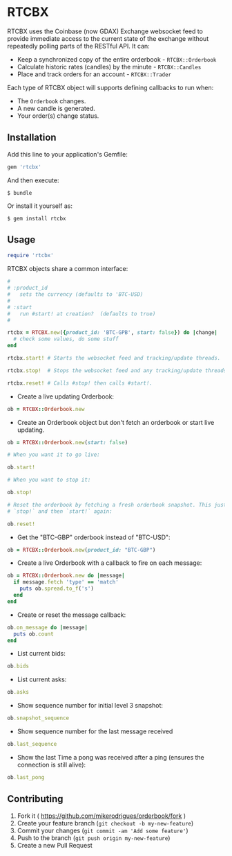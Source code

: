 # RTCBX 

RTCBX uses the Coinbase (now GDAX) Exchange websocket feed to provide immediate access to
the current state of the exchange without repeatedly polling parts of the
RESTful API. It can:
* Keep a synchronized copy of the entire orderbook - `RTCBX::Orderbook`
* Calculate historic rates (candles) by the minute - `RTCBX::Candles`
* Place and track orders for an account - `RTCBX::Trader`

Each type of RTCBX object will supports defining callbacks to run when:
* The `Orderbook` changes.
* A new candle is generated.
* Your order(s) change status.

## Installation

Add this line to your application's Gemfile:

```ruby
gem 'rtcbx'
```

And then execute:

    $ bundle

Or install it yourself as:

    $ gem install rtcbx 

## Usage

```ruby
require 'rtcbx'
```
RTCBX objects share a common interface:
```ruby
#
# :product_id
#   sets the currency (defaults to 'BTC-USD)
#
# :start
#   run #start! at creation?  (defaults to true)
# 

rtcbx = RTCBX.new({product_id: 'BTC-GPB', start: false}) do |change|
  # check some values, do some stuff
end

rtcbx.start! # Starts the websocket feed and tracking/update threads.

rtcbx.stop!  # Stops the websocket feed and any tracking/update threads.

rtcbx.reset! # Calls #stop! then calls #start!.

```




* Create a live updating Orderbook:
```ruby
ob = RTCBX::Orderbook.new
```

* Create an Orderbook object but don't fetch an orderbook or start live
  updating.
```ruby
ob = RTCBX::Orderbook.new(start: false)

# When you want it to go live:

ob.start!

# When you want to stop it:

ob.stop!

# Reset the orderbook by fetching a fresh orderbook snapshot. This just calls
# `stop!` and then `start!` again:

ob.reset!
```

* Get the "BTC-GBP" orderbook instead of "BTC-USD":
```ruby
ob = RTCBX::Orderbook.new(product_id: "BTC-GBP")
```

* Create a live Orderbook with a callback to fire on each message:
```ruby
ob = RTCBX::Orderbook.new do |message|
  if message.fetch 'type' == 'match'
    puts ob.spread.to_f('s')
  end
end
```

* Create or reset the message callback:
```ruby
ob.on_message do |message|
  puts ob.count
end
```

* List current bids:
```ruby
ob.bids
```

* List current asks:
```ruby
ob.asks
```

* Show sequence number for initial level 3 snapshot:
```ruby
ob.snapshot_sequence
```

* Show sequence number for the last message received
```ruby
ob.last_sequence
```

* Show the last Time a pong was received after a ping (ensures the connection is
  still alive):
```ruby
ob.last_pong
```

## Contributing

1. Fork it ( https://github.com/mikerodrigues/orderbook/fork )
2. Create your feature branch (`git checkout -b my-new-feature`)
3. Commit your changes (`git commit -am 'Add some feature'`)
4. Push to the branch (`git push origin my-new-feature`)
5. Create a new Pull Request
